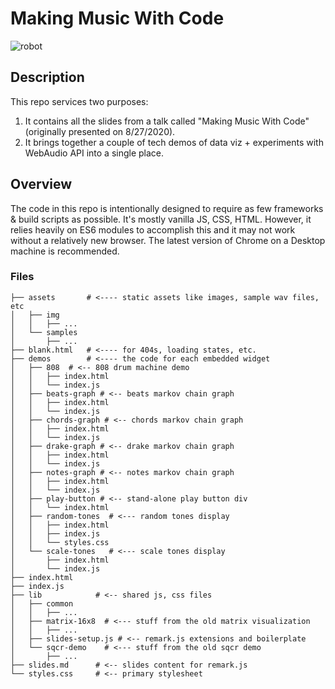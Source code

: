 # Making Music With Code

![robot](https://vignette.wikia.nocookie.net/chrono-trigger/images/1/12/Gato_chrono_trigger-0.png/revision/latest/scale-to-width-down/340?cb=20161214172804&path-prefix=es)

## Description

This repo services two purposes:

1. It contains all the slides from a talk called "Making Music With Code" (originally presented on 8/27/2020).
2. It brings together a couple of tech demos of data viz + experiments with WebAudio API into a single place.

## Overview

The code in this repo is intentionally designed to require as few frameworks & build scripts as possible. It's mostly vanilla JS, CSS, HTML. However, it relies heavily on ES6 modules to accomplish this and it may not work without a relatively new browser. The latest version of Chrome on a Desktop machine is recommended.

### Files

```
├── assets       # <---- static assets like images, sample wav files, etc
│   ├── img
│   │   ├── ...
│   └── samples
│       ├── ...
├── blank.html   # <---- for 404s, loading states, etc.
├── demos        # <---- the code for each embedded widget
│   ├── 808  # <-- 808 drum machine demo
│   │   ├── index.html
│   │   └── index.js
│   ├── beats-graph # <-- beats markov chain graph
│   │   ├── index.html
│   │   └── index.js
│   ├── chords-graph # <-- chords markov chain graph
│   │   ├── index.html
│   │   └── index.js
│   ├── drake-graph # <-- drake markov chain graph
│   │   ├── index.html
│   │   └── index.js
│   ├── notes-graph # <-- notes markov chain graph
│   │   ├── index.html
│   │   └── index.js
│   ├── play-button # <-- stand-alone play button div
│   │   └── index.html
│   ├── random-tones  # <--- random tones display
│   │   ├── index.html
│   │   ├── index.js
│   │   └── styles.css
│   └── scale-tones   # <--- scale tones display
│       ├── index.html
│       └── index.js
├── index.html
├── index.js
├── lib            # <-- shared js, css files
│   ├── common
│   │   ├── ...
│   ├── matrix-16x8  # <--- stuff from the old matrix visualization
│   │   ├── ...
│   ├── slides-setup.js # <-- remark.js extensions and boilerplate
│   └── sqcr-demo    # <--- stuff from the old sqcr demo
│       ├── ...
├── slides.md      # <-- slides content for remark.js
└── styles.css     # <-- primary stylesheet
```
